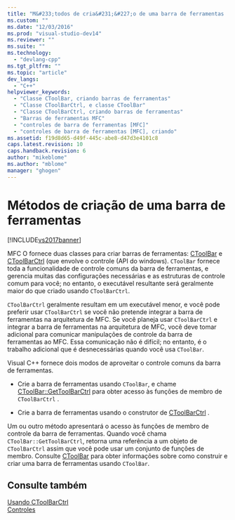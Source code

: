 ```yaml
---
title: "M&#233;todos de cria&#231;&#227;o de uma barra de ferramentas | Microsoft Docs"
ms.custom: ""
ms.date: "12/03/2016"
ms.prod: "visual-studio-dev14"
ms.reviewer: ""
ms.suite: ""
ms.technology: 
  - "devlang-cpp"
ms.tgt_pltfrm: ""
ms.topic: "article"
dev_langs: 
  - "C++"
helpviewer_keywords: 
  - "Classe CToolBar, criando barras de ferramentas"
  - "Classe CToolBarCtrl, e classe CToolBar"
  - "Classe CToolBarCtrl, criando barras de ferramentas"
  - "Barras de ferramentas MFC"
  - "controles de barra de ferramentas [MFC]"
  - "controles de barra de ferramentas [MFC], criando"
ms.assetid: f19d8d65-d49f-445c-abe8-d47d3e4101c8
caps.latest.revision: 10
caps.handback.revision: 6
author: "mikeblome"
ms.author: "mblome"
manager: "ghogen"
---
```

# M&#233;todos de cria&#231;&#227;o de uma barra de ferramentas
[!INCLUDE[vs2017banner](../assembler/inline/includes/vs2017banner.md)]

MFC O fornece duas classes para criar barras de ferramentas: [CToolBar](../mfc/reference/ctoolbar-class.md) e [CToolBarCtrl](../mfc/reference/ctoolbarctrl-class.md) \(que envolve o controle \(API do windows\).  `CToolBar` fornece toda a funcionalidade de controle comuns da barra de ferramentas, e gerencia muitas das configurações necessárias e as estruturas de controle comum para você; no entanto, o executável resultante será geralmente maior do que criado usando `CToolBarCtrl`.  
  
 `CToolBarCtrl` geralmente resultam em um executável menor, e você pode preferir usar `CToolBarCtrl` se você não pretende integrar a barra de ferramentas na arquitetura de MFC.  Se você planeja usar `CToolBarCtrl` e integrar a barra de ferramentas na arquitetura de MFC, você deve tomar adicional para comunicar manipulações de controle da barra de ferramentas ao MFC.  Essa comunicação não é difícil; no entanto, é o trabalho adicional que é desnecessárias quando você usa `CToolBar`.  
  
 Visual C\+\+ fornece dois modos de aproveitar o controle comuns da barra de ferramentas.  
  
-   Crie a barra de ferramentas usando `CToolBar`, e chame [CToolBar::GetToolBarCtrl](../Topic/CToolBar::GetToolBarCtrl.md) para obter acesso às funções de membro de `CToolBarCtrl` .  
  
-   Crie a barra de ferramentas usando o construtor de [CToolBarCtrl](../mfc/reference/ctoolbarctrl-class.md) .  
  
 Um ou outro método apresentará o acesso às funções de membro de controle da barra de ferramentas.  Quando você chama `CToolBar::GetToolBarCtrl`, retorna uma referência a um objeto de `CToolBarCtrl` assim que você pode usar um conjunto de funções de membro.  Consulte [CToolBar](../mfc/reference/ctoolbar-class.md) para obter informações sobre como construir e criar uma barra de ferramentas usando `CToolBar`.  
  
## Consulte também  
 [Usando CToolBarCtrl](../mfc/using-ctoolbarctrl.md)   
 [Controles](../mfc/controls-mfc.md)